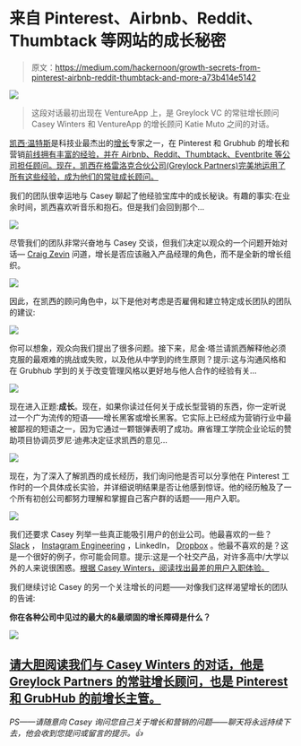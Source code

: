 # 来自 Pinterest、Airbnb、Reddit、Thumbtack 等网站的成长秘密

> 原文：<https://medium.com/hackernoon/growth-secrets-from-pinterest-airbnb-reddit-thumbtack-and-more-a73b414e5142>

![](img/3213a64aa554b3be317a51cb625d746c.png)

> 这段对话最初出现在 VentureApp 上，是 Greylock VC 的常驻增长顾问 Casey Winters 和 VentureApp 的增长顾问 Katie Muto 之间的对话。

[凯西·温特斯](https://medium.com/u/91132e7d2695?source=post_page-----a73b414e5142--------------------------------)是科技业最杰出的[增长](https://hackernoon.com/tagged/growth)专家之一，在 Pinterest 和 Grubhub 的增长和营销[前线拥有丰富的经验，并在 Airbnb、Reddit、Thumbtack、Eventbrite 等公司担任顾问。现在，凯西在格雷洛克合伙公司(Greylock Partners)完美地运用了所有这些经验，成为他们的常驻成长顾问。](https://hackernoon.com/tagged/marketing)

我们的团队很幸运地与 Casey 聊起了他经验宝库中的成长秘诀。有趣的事实:在业余时间，凯西喜欢听音乐和抱石。但是我们会回到那个…

![](img/c1f4112276714d0c7a39a4a8ca1cede8.png)

尽管我们的团队非常兴奋地与 Casey 交谈，但我们决定以观众的一个问题开始对话— [Craig Zevin](https://medium.com/u/d45e8c2d87e0?source=post_page-----a73b414e5142--------------------------------) 问道，增长是否应该融入产品经理的角色，而不是全新的增长组织。

![](img/40e627dcdce82ea96e88f7f0d7d508c9.png)

因此，在凯西的顾问角色中，以下是他对考虑是否雇佣和建立特定成长团队的团队的建议:

![](img/cdf38d9dbb8ba1bcc9799458b4e43d47.png)

你可以想象，观众向我们提出了很多问题。接下来，尼金·塔兰请凯西解释他必须克服的最艰难的挑战或失败，以及他从中学到的终生原则？提示:这与沟通风格和在 Grubhub 学到的关于改变管理风格以更好地与他人合作的经验有关…

![](img/c16d630006d5312010e10aefa0ce502b.png)

现在进入正题:**成长**。现在，如果你读过任何关于成长型营销的东西，你一定听说过一个广为流传的短语——增长黑客或增长黑客。它实际上已经成为营销行业中最被鄙视的短语之一，因为它通过一颗银弹表明了成功。麻省理工学院企业论坛的赞助项目协调员罗尼·迪弗决定征求凯西的意见…

![](img/cff4d02f4d7131ac391a96fda18da60d.png)

现在，为了深入了解凯西的成长经历，我们询问他是否可以分享他在 Pinterest 工作时的一个具体成长实验，并详细说明结果是否让他感到惊讶。他的经历触及了一个所有初创公司都努力理解和掌握自己客户群的话题——用户入职。

![](img/bfed5dd7bc3de6de8654bea4166023a4.png)

我们还要求 Casey 列举一些真正能吸引用户的创业公司。他最喜欢的一些？ [Slack](https://medium.com/u/26d90a99f605?source=post_page-----a73b414e5142--------------------------------) ， [Instagram Engineering](https://medium.com/u/a4c6efa67fe0?source=post_page-----a73b414e5142--------------------------------) ，LinkedIn， [Dropbox](https://medium.com/u/2d2c8f4cb281?source=post_page-----a73b414e5142--------------------------------) 。他最不喜欢的是？这是一个很好的例子，你可能会同意。提示:这是一个社交产品，对许多高中/大学以外的人来说很困惑。[根据 Casey Winters，阅读找出最差的用户入职体验。](https://va.chat/6fzw)

我们继续讨论 Casey 的另一个关注增长的问题——对像我们这样渴望增长的团队的告诫:

**你在各种公司中见过的最大的&最顽固的增长障碍是什么？**

![](img/3b5f1cdb48f125ab360a366ba3f53e00.png)

## [请大胆阅读我们与 Casey Winters 的对话，他是 Greylock Partners 的常驻增长顾问，也是 Pinterest 和 GrubHub 的前增长主管。](https://va.chat/6fzw)

*PS——请随意向 Casey 询问您自己关于增长和营销的问题——聊天将永远持续下去，他会收到您提问或留言的提示。👍*
